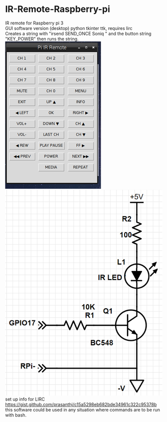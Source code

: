 # IR-Remote-Raspberry-pi
IR remote for Raspberry pi 3</br>
GUI software version (desktop) python tkinter ttk, requires lirc</br>
Creates a string with "irsend SEND_ONCE Soniq " and the button string "KEY_POWER" then runs the string.</br>
![alt text](https://github.com/RobKey/IR-Remote-Raspberry-pi/blob/master/ircap.png)
![alt text](https://github.com/RobKey/IR-Remote-Raspberry-pi/blob/master/irtxcct1.png) </br>
set up info for LIRC https://gist.github.com/prasanthj/c15a5298eb682bde34961c322c95378b </br>
this software could be used in any situation where commands are to be run with bash.
